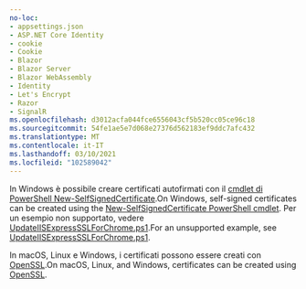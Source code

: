 ```yaml
---
no-loc:
- appsettings.json
- ASP.NET Core Identity
- cookie
- Cookie
- Blazor
- Blazor Server
- Blazor WebAssembly
- Identity
- Let's Encrypt
- Razor
- SignalR
ms.openlocfilehash: d3012acfa044fce6556043cf5b520cc05ce96c18
ms.sourcegitcommit: 54fe1ae5e7d068e27376d562183ef9ddc7afc432
ms.translationtype: MT
ms.contentlocale: it-IT
ms.lasthandoff: 03/10/2021
ms.locfileid: "102589042"
---
```

<span data-ttu-id="00611-101">In Windows è possibile creare certificati autofirmati con il [cmdlet di PowerShell New-SelfSignedCertificate](/powershell/module/pkiclient/new-selfsignedcertificate).</span><span class="sxs-lookup"><span data-stu-id="00611-101">On Windows, self-signed certificates can be created using the [New-SelfSignedCertificate PowerShell cmdlet](/powershell/module/pkiclient/new-selfsignedcertificate).</span></span> <span data-ttu-id="00611-102">Per un esempio non supportato, vedere [UpdateIISExpressSSLForChrome.ps1](https://github.com/dotnet/AspNetCore.Docs/tree/main/aspnetcore/includes/make-x509-cert/UpdateIISExpressSSLForChrome.ps1).</span><span class="sxs-lookup"><span data-stu-id="00611-102">For an unsupported example, see [UpdateIISExpressSSLForChrome.ps1](https://github.com/dotnet/AspNetCore.Docs/tree/main/aspnetcore/includes/make-x509-cert/UpdateIISExpressSSLForChrome.ps1).</span></span>

<span data-ttu-id="00611-103">In macOS, Linux e Windows, i certificati possono essere creati con [OpenSSL](https://www.openssl.org/).</span><span class="sxs-lookup"><span data-stu-id="00611-103">On macOS, Linux, and Windows, certificates can be created using [OpenSSL](https://www.openssl.org/).</span></span>
